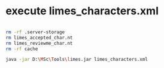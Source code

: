 # execute limes_characters.xml

```bash

rm -rf .server-storage 
rm limes_accepted_char.nt 
rm limes_reviewme_char.nt 
rm -rf cache

java -jar D:\MSc\Tools\limes.jar limes_characters.xml

```